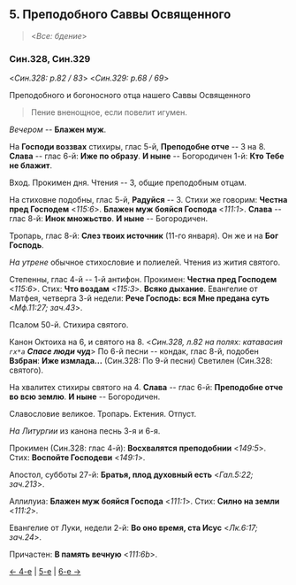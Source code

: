 
## 5. Преподобного Саввы Освященного

> <*Все: бдение*>

### Син.328, Син.329

<*Син.328: p.82 / 83*>
<*Син.329: p.68 / 69*>

Преподобного и богоносного отца нашего Саввы Освященного 

> Пение вненощное, если повелит игумен.

*Вечером* -- **Блажен муж**. 

На **Господи воззвах** стихиры, глас 5-й, **Преподобне отче** -- 3 на 8. 
**Слава** -- глас 6-й: **Иже по образу**. 
**И ныне** -- Богородичен 1-й: **Кто Тебе не блажит**. 

Вход. Прокимен дня. Чтения -- 3, общие преподобным отцам.

На стиховне подобны, глас 5-й, **Радуйся** -- 3. 
Стихи же говорим: **Честна пред Господем** <*115:6*>. 
**Блажен муж бояйся Господа** <*111:1*>. 
**Слава** -- глас 8-й: **Инок множьство**.
**И ныне** -- Богородичен.

Тропарь, глас 8-й: **Слез твоих источник** (11-го января). 
Он же и на **Бог Господь**. 

*На утрене* обычное стихословие и полиелей. 
Чтения из жития святого. 

Степенны, глас 4-й -- 1-й антифон.
Прокимен: **Честна пред Господем** <*115:6*>.
Стих: **Что воздам** <*115:3*>.
**Всяко дыхание**. 
Евангелие от Матфея, четверга 3-й недели: **Рече Господь: вся Мне предана суть** <*Мф.11:27; зач.43*>.

Псалом 50-й. Стихира святого. 

Канон Октоиха на 6, и святого на 8. 
<*Син.328, л.82 на полях: катавасия `гх*а` **Спасе люди чуд***>
По 6-й песни -- кондак, глас 8-й, подобен **Взбран**: **Иже измлада...**
(Син.328: По 9-й песни) Светилен (Син.328: святого). 

На хвалитех стихиры святого на 4. 
**Слава** -- глас 6-й: **Преподобне отче во всю землю**. 
**И ныне** -- Богородичен. 

Славословие великое. 
Тропарь. Ектения. Отпуст.

*На Литургии* из канона песнь 3-я и 6-я. 

Прокимен (Син.328: глас 4-й): **Восхвалятся преподобнии** <*149:5*>. 
Стих: **Воспойте Господеви** <*149:1*>. 

Апостол, субботы 27-й: **Братья, плод духовный есть** <*Гал.5:22; зач.213*>.

Аллилуиа: **Блажен муж бояйся Господа** <*111:1*>.
Стих: **Силно на земли** <*111:2*>.

Евангелие от Луки, недели 2-й: **Во оно время, ста Исус** <*Лк.6:17; зач.24*>. 

Причастен: **В память вечную** <*111:6b*>.

[← 4-е](12_04_SAB.ru.md) | [5-е](README.md#5-й) | [6-е →](12_06_SAB.ru.md)
